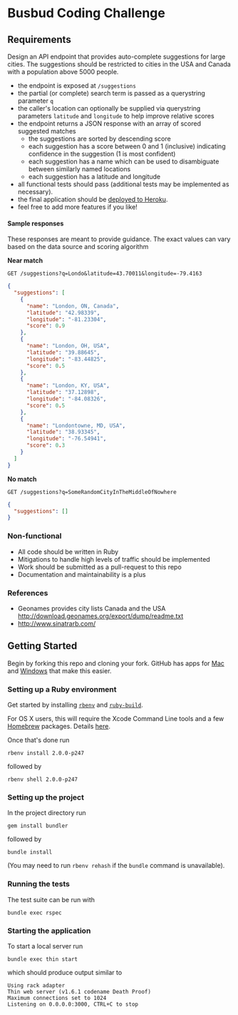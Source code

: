 # Busbud Coding Challenge

## Requirements

Design an API endpoint that provides auto-complete suggestions for large cities.
The suggestions should be restricted to cities in the USA and Canada with a population above 5000 people.

- the endpoint is exposed at `/suggestions`
- the partial (or complete) search term is passed as a querystring parameter `q`
- the caller's location can optionally be supplied via querystring parameters `latitude` and `longitude` to help improve relative scores
- the endpoint returns a JSON response with an array of scored suggested matches
    - the suggestions are sorted by descending score
    - each suggestion has a score between 0 and 1 (inclusive) indicating confidence in the suggestion (1 is most confident)
    - each suggestion has a name which can be used to disambiguate between similarly named locations
    - each suggestion has a latitude and longitude
- all functional tests should pass (additional tests may be implemented as necessary).
- the final application should be [deployed to Heroku](https://devcenter.heroku.com/articles/rack).
- feel free to add more features if you like!

#### Sample responses

These responses are meant to provide guidance. The exact values can vary based on the data source and scoring algorithm

**Near match**

    GET /suggestions?q=Londo&latitude=43.70011&longitude=-79.4163

```json
{
  "suggestions": [
    {
      "name": "London, ON, Canada",
      "latitude": "42.98339",
      "longitude": "-81.23304",
      "score": 0.9
    },
    {
      "name": "London, OH, USA",
      "latitude": "39.88645",
      "longitude": "-83.44825",
      "score": 0.5
    },
    {
      "name": "London, KY, USA",
      "latitude": "37.12898",
      "longitude": "-84.08326",
      "score": 0.5
    },
    {
      "name": "Londontowne, MD, USA",
      "latitude": "38.93345",
      "longitude": "-76.54941",
      "score": 0.3
    }
  ]
}
```

**No match**

    GET /suggestions?q=SomeRandomCityInTheMiddleOfNowhere

```json
{
  "suggestions": []
}
```


### Non-functional

- All code should be written in Ruby
- Mitigations to handle high levels of traffic should be implemented
- Work should be submitted as a pull-request to this repo
- Documentation and maintainability is a plus

### References

- Geonames provides city lists Canada and the USA http://download.geonames.org/export/dump/readme.txt
- http://www.sinatrarb.com/


## Getting Started

Begin by forking this repo and cloning your fork. GitHub has apps for [Mac](http://mac.github.com/) and [Windows](http://windows.github.com/) that make this easier.

### Setting up a Ruby environment

Get started by installing [`rbenv`](https://github.com/sstephenson/rbenv#basic-github-checkout) and [`ruby-build`](https://github.com/sstephenson/ruby-build#installing-as-an-rbenv-plugin-recommended).

For OS X users, this will require the Xcode Command Line tools and a few [Homebrew](http://github.com/mxcl/homebrew) packages. Details [here](https://github.com/sstephenson/ruby-build/wiki#suggested-build-environment).

Once that's done run

```
rbenv install 2.0.0-p247
```

followed by

```
rbenv shell 2.0.0-p247
```

### Setting up the project

In the project directory run

```
gem install bundler
```

followed by

```
bundle install
```

(You may need to run `rbenv rehash` if the `bundle` command is unavailable).

### Running the tests

The test suite can be run with

```
bundle exec rspec
```

### Starting the application

To start a local server run

```
bundle exec thin start
```

which should produce output similar to

```
Using rack adapter
Thin web server (v1.6.1 codename Death Proof)
Maximum connections set to 1024
Listening on 0.0.0.0:3000, CTRL+C to stop
```
